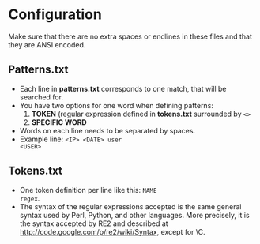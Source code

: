 Configuration
==================
Make sure that there are no extra spaces or endlines in these files and that they are ANSI encoded.

Patterns.txt
-----------------------------
* Each line in <b>patterns.txt</b> corresponds to one match, that will be searched for.
* You have two options for one word when defining patterns:
  1. <b>TOKEN</b> (regular expression defined in <b>tokens.txt</b> surrounded by <code><></code>
  2. <b>SPECIFIC WORD</b>
* Words on each line needs to be separated by spaces.
* Example line: <code>&lt;IP&gt; &lt;DATE&gt; user &lt;USER&gt;</code>

Tokens.txt
-----------------------------
* One token definition per line like this: <code>NAME regex</code>.
* The syntax of the regular expressions accepted is the same general syntax used by
Perl, Python, and other languages. 
More precisely, it is the syntax accepted by RE2 and described at http://code.google.com/p/re2/wiki/Syntax, except for \C.